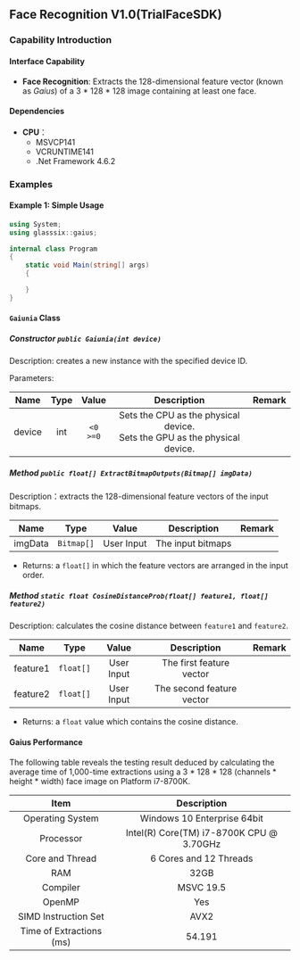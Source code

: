 ## Face Recognition V1.0(TrialFaceSDK)
### Capability Introduction
#### Interface Capability
- **Face Recognition**: Extracts the 128-dimensional feature vector (known as *Gaius*) of a 3 \* 128 \* 128 image containing at least one face.

#### Dependencies
- **CPU**：
   - MSVCP141
   - VCRUNTIME141
   - .Net Framework 4.6.2
### Examples
#### Example 1: Simple Usage
```C#
using System;
using glasssix::gaius;

internal class Program
{
	static void Main(string[] args)
	{

	}
}
```

#### ```Gaiunia``` Class
##### Constructor ```public Gaiunia(int device)```
Description: creates a new instance with the specified device ID.

Parameters: 

|Name|Type|Value|Description|Remark|
|:---:|:---:|:---:|:---:|:---:|
|device|int|`<0`<br>`>=0`|Sets the CPU as the physical device.<br>Sets the GPU as the physical device.| |

##### Method ```public float[] ExtractBitmapOutputs(Bitmap[] imgData)```
Description：extracts the 128-dimensional feature vectors of the input bitmaps.

|Name|Type|Value|Description|Remark|
|:---:|:---:|:---:|:---:|:---:|
|imgData|```Bitmap[]```|User Input|The input bitmaps||

- Returns: a ```float[]``` in which the feature vectors are arranged in the input order.

##### Method ```static float CosineDistanceProb(float[] feature1, float[] feature2)```
Description: calculates the cosine distance between ```feature1``` and ```feature2```.

|Name|Type|Value|Description|Remark|
|:---:|:---:|:---:|:---:|:---:|
|feature1|```float[]```|User Input|The first feature vector||
|feature2|```float[]```|User Input|The second feature vector||

- Returns: a ```float``` value which contains the cosine distance.

#### Gaius Performance
The following table reveals the testing result deduced by calculating the average time of 1,000-time extractions using a 3 \* 128 \* 128 (channels \* height \* width) face image on Platform i7-8700K.

|Item|Description|
|:---:|:---:|
Operating System | Windows 10 Enterprise 64bit |
Processor | Intel(R) Core(TM) i7-8700K CPU @ 3.70GHz |
Core and Thread | 6 Cores and 12 Threads |
RAM | 32GB |
Compiler | MSVC 19.5 |
OpenMP | Yes |
SIMD Instruction Set | AVX2 |
Time of Extractions (ms) | 54.191 |